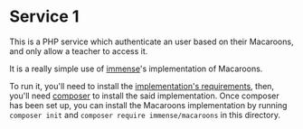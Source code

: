 # Service 1

This is a PHP service which authenticate an user based on their Macaroons, and only allow a teacher to access it.

It is a really simple use of [immense](https://github.com/immense/php-macaroons)'s implementation of Macaroons.

To run it, you'll need to install the [implementation's requirements](https://github.com/immense/php-macaroons#requirements), then, you'll need [composer](https://getcomposer.org/) to install the said implementation. Once composer has been set up, you can install the Macaroons implementation by running `composer init` and `composer require immense/macaroons` in this directory.

